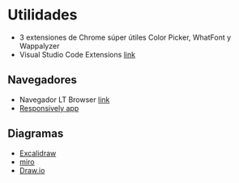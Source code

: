 # Utilidades

- 3 extensiones de Chrome súper útiles Color Picker, WhatFont y Wappalyzer
- Visual Studio Code Extensions [link](https://www.instagram.com/reel/C-K25y9AOxe/?utm_source=ig_web_copy_link)

## Navegadores

- Navegador LT Browser [link](https://www.lambdatest.com/lt-browser)
- [Responsively app](https://responsively.app/)

## Diagramas

- [Excalidraw](https://excalidraw.com/)
- [miro](https://miro.com)
- [Draw.io](https://app.diagrams.net/)